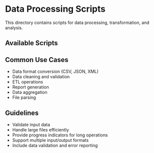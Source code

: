 # Data Processing Scripts

This directory contains scripts for data processing, transformation, and analysis.

## Available Scripts

<!-- Add your data scripts here with descriptions -->

## Common Use Cases

- Data format conversion (CSV, JSON, XML)
- Data cleaning and validation
- ETL operations
- Report generation
- Data aggregation
- File parsing

## Guidelines

- Validate input data
- Handle large files efficiently
- Provide progress indicators for long operations
- Support multiple input/output formats
- Include data validation and error reporting
